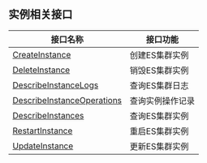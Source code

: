 ## 实例相关接口

| 接口名称 | 接口功能 |
|---------|---------|
| [CreateInstance](/document/api/845/30633) | 创建ES集群实例 |
| [DeleteInstance](/document/api/845/30632) | 销毁ES集群实例 |
| [DescribeInstanceLogs](/document/api/845/33760) | 查询ES集群日志 |
| [DescribeInstanceOperations](/document/api/845/33759) | 查询实例操作记录 |
| [DescribeInstances](/document/api/845/30631) | 查询ES集群实例 |
| [RestartInstance](/document/api/845/30630) | 重启ES集群实例 |
| [UpdateInstance](/document/api/845/30629) | 更新ES集群实例 |

